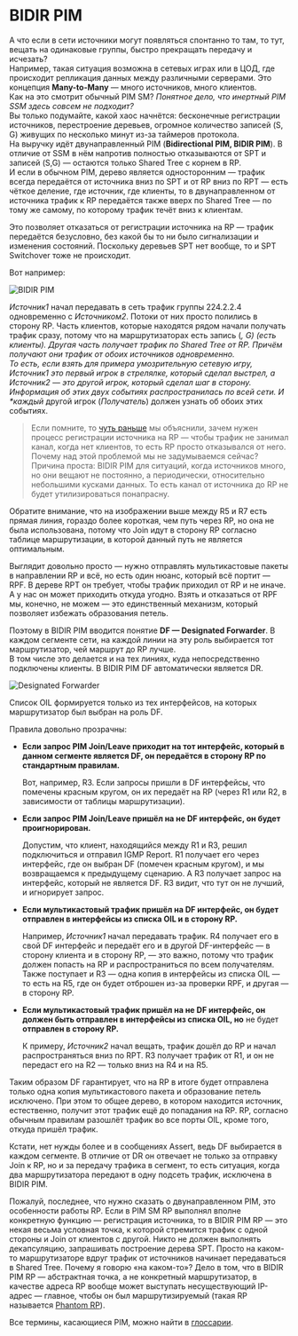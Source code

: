 # BIDIR PIM

А что если в сети источники могут появляться спонтанно то там, то тут, вещать на одинаковые группы, быстро прекращать передачу и исчезать?  
Например, такая ситуация возможна в сетевых играх или в ЦОД, где происходит репликация данных между различными серверами. Это концепция **Many-to-Many** — много источников, много клиентов.  
Как на это смотрит обычный PIM SM? _Понятное дело, что инертный PIM SSM здесь совсем не подходит?_  
Вы только подумайте, какой хаос начнётся: бесконечные регистрации источников, перестроение деревьев, огромное количество записей \(S, G\) живущих по несколько минут из-за таймеров протокола.  
На выручку идёт двунаправленный PIM \(**Bidirectional PIM, BIDIR PIM**\). В отличие от SSM в нём напротив полностью отказываются от SPT и записей \(S,G\) — остаются только Shared Tree с корнем в RP.  
И если в обычном PIM, дерево является односторонним — трафик всегда передаётся от источника вниз по SPT и от RP вниз по RPT — есть чёткое деление, где источник, где клиенты, то в двунаправленном от источника трафик к RP передаётся также вверх по Shared Tree — по тому же самому, по которому трафик течёт вниз к клиентам.

Это позволяет отказаться от регистрации источника на RP — трафик передаётся безусловно, без какой бы то ни было сигнализации и изменения состояний. Поскольку деревьев SPT нет вообще, то и SPT Switchover тоже не происходит.

Вот например:

![BIDIR PIM](http://img-fotki.yandex.ru/get/9837/83739833.39/0_dd500_450e22c9_XXL.png)

_Источник1_ начал передавать в сеть трафик группы 224.2.2.4 одновременно с _Источником2_. Потоки от них просто полились в сторону RP. Часть клиентов, которые находятся рядом начали получать трафик сразу, потому что на маршрутизаторах есть запись \(_, G\) \(есть клиенты\). Другая часть получает трафик по Shared Tree от RP. Причём получают они трафик от обоих источников одновременно.  
То есть, если взять для примера умозрительную сетевую игру, Источник1 это первый игрок в стрелялке, который сделал выстрел, а Источник2 — это другой игрок, который сделал шаг в сторону. Информация об этих двух событиях распространилась по всей сети. И \*каждый_ другой игрок \(_Получатель_\) должен узнать об обоих этих событиях.

> Если помните, то [чуть раньше](9.-multicast.md#PIM_Register) мы объяснили, зачем нужен процесс регистрации источника на RP — чтобы трафик не занимал канал, когда нет клиентов, то есть RP просто отказывался от него. Почему над этой проблемой мы не задумываемся сейчас? Причина проста: BIDIR PIM для ситуаций, когда источников много, но они вещают не постоянно, а периодически, относительно небольшими кусками данных. То есть канал от источника до RP не будет утилизироваться понапрасну.

Обратите внимание, что на изображении выше между R5 и R7 есть прямая линия, гораздо более короткая, чем путь через RP, но она не была использована, потому что Join идут в сторону RP согласно таблице маршрутизации, в которой данный путь не является оптимальным.

Выглядит довольно просто — нужно отправлять мультикастовые пакеты в направлении RP и всё, но есть один нюанс, который всё портит — RPF. В дереве RPT он требует, чтобы трафик приходил от RP и не иначе. А у нас он может приходить откуда угодно. Взять и отказаться от RPF мы, конечно, не можем — это единственный механизм, который позволяет избежать образования петель.

Поэтому в BIDIR PIM вводится понятие **DF — Designated Forwarder**. В каждом сегменте сети, на каждой линии на эту роль выбирается тот маршрутизатор, чей маршрут до RP лучше.  
В том числе это делается и на тех линиях, куда непосредственно подключены клиенты. В BIDIR PIM DF автоматически является DR.

![Designated Forwarder](http://img-fotki.yandex.ru/get/9648/83739833.39/0_de2c2_bb121369_XXL.png)

Список OIL формируется только из тех интерфейсов, на которых маршрутизатор был выбран на роль DF.

Правила довольно прозрачны:

* **Если запрос PIM Join/Leave приходит на тот интерфейс, который в данном сегменте является DF, он передаётся в сторону RP по стандартным правилам.**  

  Вот, например, R3. Если запросы пришли в DF интерфейсы, что помечены красным кругом, он их передаёт на RP \(через R1 или R2, в зависимости от таблицы маршрутизации\).

* **Если запрос PIM Join/Leave пришёл на не DF интерфейс, он будет проигнорирован.**  

  Допустим, что клиент, находящийся между R1 и R3, решил подключиться и отправил IGMP Report. R1 получает его через интерфейс, где он выбран DF \(помечен красным кругом\), и мы возвращаемся к предыдущему сценарию. А R3 получает запрос на интерфейс, который не является DF. R3 видит, что тут он не лучший, и игнорирует запрос.

* **Если мультикастовый трафик пришёл на DF интерфейс, он будет отправлен в интерфейсы из списка OIL и в сторону RP.**  

  Например, _Источник1_ начал передавать трафик. R4 получает его в свой DF интерфейс и передаёт его и в другой DF-интерфейс — в сторону клиента и в сторону RP, — это важно, потому что трафик должен попасть на RP и распространиться по всем получателям. Также поступает и R3 — одна копия в интерфейсы из списка OIL — то есть на R5, где он будет отброшен из-за проверки RPF, и другая — в сторону RP.

* **Если мультикастовый трафик пришёл на не DF интерфейс, он должен быть отправлен в интерфейсы из списка OIL, но** не будет **отправлен в сторону RP.**  

  К примеру, _Источник2_ начал вещать, трафик дошёл до RP и начал распространяться вниз по RPT. R3 получает трафик от R1, и он не передаст его на R2 — только вниз на R4 и на R5.

Таким образом DF гарантирует, что на RP в итоге будет отправлена только одна копия мультикастового пакета и образование петель исключено. При этом то общее дерево, в котором находится источник, естественно, получит этот трафик ещё до попадания на RP. RP, согласно обычным правилам разошлёт трафик во все порты OIL, кроме того, откуда пришёл трафик.

Кстати, нет нужды более и в сообщениях Assert, ведь DF выбирается в каждом сегменте. В отличие от DR он отвечает не только за отправку Join к RP, но и за передачу трафика в сегмент, то есть ситуация, когда два маршрутизатора передают в одну подсеть трафик, исключена в BIDIR PIM.

Пожалуй, последнее, что нужно сказать о двунаправленном PIM, это особенности работы RP. Если в PIM SM RP выполнял вполне конкретную функцию — регистрация источника, то в BIDIR PIM RP — это некая весьма условная точка, к которой стремится трафик с одной стороны и Join от клиентов с другой. Никто не должен выполнять декапсуляцию, запрашивать построение дерева SPT. Просто на каком-то маршрутизаторе вдруг трафик от источников начинает передаваться в Shared Tree. Почему я говорю «на каком-то»? Дело в том, что в BIDIR PIM RP — абстрактная точка, а не конкретный маршрутизатор, в качестве адреса RP вообще может выступать несуществующий IP-адрес — главное, чтобы он был маршрутизируемый \(такая RP называется [Phantom RP](http://lookmeup.linkmeup.ru/#term346)\).

Все термины, касающиеся PIM, можно найти в [глоссарии](http://lookmeup.linkmeup.ru/#term293).
